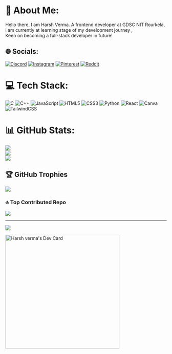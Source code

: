 # 💫 About Me:
Hello there, I am Harsh Verma. A frontend developer at GDSC NIT Rourkela,<br>i am currently at learning stage of my development journey , <br>Keen on becoming a full-stack developer in future!


## 🌐 Socials:
[![Discord](https://img.shields.io/badge/Discord-%237289DA.svg?logo=discord&logoColor=white)](https://discord.gg/Sybrite) [![Instagram](https://img.shields.io/badge/Instagram-%23E4405F.svg?logo=Instagram&logoColor=white)](https://instagram.com/@harsh_krv) [![Pinterest](https://img.shields.io/badge/Pinterest-%23E60023.svg?logo=Pinterest&logoColor=white)](https://pinterest.com/Harsh) [![Reddit](https://img.shields.io/badge/Reddit-%23FF4500.svg?logo=Reddit&logoColor=white)](https://reddit.com/user/u/Cylber) 

# 💻 Tech Stack:
![C](https://img.shields.io/badge/c-%2300599C.svg?style=for-the-badge&logo=c&logoColor=white) ![C++](https://img.shields.io/badge/c++-%2300599C.svg?style=for-the-badge&logo=c%2B%2B&logoColor=white) ![JavaScript](https://img.shields.io/badge/javascript-%23323330.svg?style=for-the-badge&logo=javascript&logoColor=%23F7DF1E) ![HTML5](https://img.shields.io/badge/html5-%23E34F26.svg?style=for-the-badge&logo=html5&logoColor=white) ![CSS3](https://img.shields.io/badge/css3-%231572B6.svg?style=for-the-badge&logo=css3&logoColor=white) ![Python](https://img.shields.io/badge/python-3670A0?style=for-the-badge&logo=python&logoColor=ffdd54) ![React](https://img.shields.io/badge/react-%2320232a.svg?style=for-the-badge&logo=react&logoColor=%2361DAFB) ![Canva](https://img.shields.io/badge/Canva-%2300C4CC.svg?style=for-the-badge&logo=Canva&logoColor=white) ![TailwindCSS](https://img.shields.io/badge/tailwindcss-%2338B2AC.svg?style=for-the-badge&logo=tailwind-css&logoColor=white)
# 📊 GitHub Stats:
![](https://github-readme-stats.vercel.app/api?username=Cybrite&theme=dark&hide_border=false&include_all_commits=true&count_private=false)<br/>
![](https://github-readme-streak-stats.herokuapp.com/?user=Cybrite&theme=dark&hide_border=false)<br/>
![](https://github-readme-stats.vercel.app/api/top-langs/?username=Cybrite&theme=dark&hide_border=false&include_all_commits=true&count_private=false&layout=compact)

## 🏆 GitHub Trophies
![](https://github-profile-trophy.vercel.app/?username=Cybrite&theme=radical&no-frame=false&no-bg=true&margin-w=4)

### 🔝 Top Contributed Repo
![](https://github-contributor-stats.vercel.app/api?username=Cybrite&limit=5&theme=dark&combine_all_yearly_contributions=true)

---
[![](https://visitcount.itsvg.in/api?id=Cybrite&icon=0&color=0)](https://visitcount.itsvg.in)

<a href="https://app.daily.dev/harshverma37"><img src="https://api.daily.dev/devcards/v2/s0b3Y6OY4VZouC4XdaT4T.png?r=tpz&type=default" width="356" alt="Harsh verma's Dev Card"/></a>

<!-- Proudly created with GPRM ( https://gprm.itsvg.in ) -->
